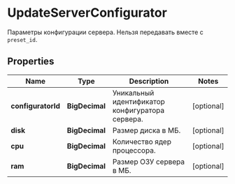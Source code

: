 

# UpdateServerConfigurator

Параметры конфигурации сервера. Нельзя передавать вместе с `preset_id`.

## Properties

| Name | Type | Description | Notes |
|------------ | ------------- | ------------- | -------------|
|**configuratorId** | **BigDecimal** | Уникальный идентификатор конфигуратора сервера. |  [optional] |
|**disk** | **BigDecimal** | Размер диска в МБ. |  [optional] |
|**cpu** | **BigDecimal** | Количество ядер процессора. |  [optional] |
|**ram** | **BigDecimal** | Размер ОЗУ сервера в МБ. |  [optional] |



